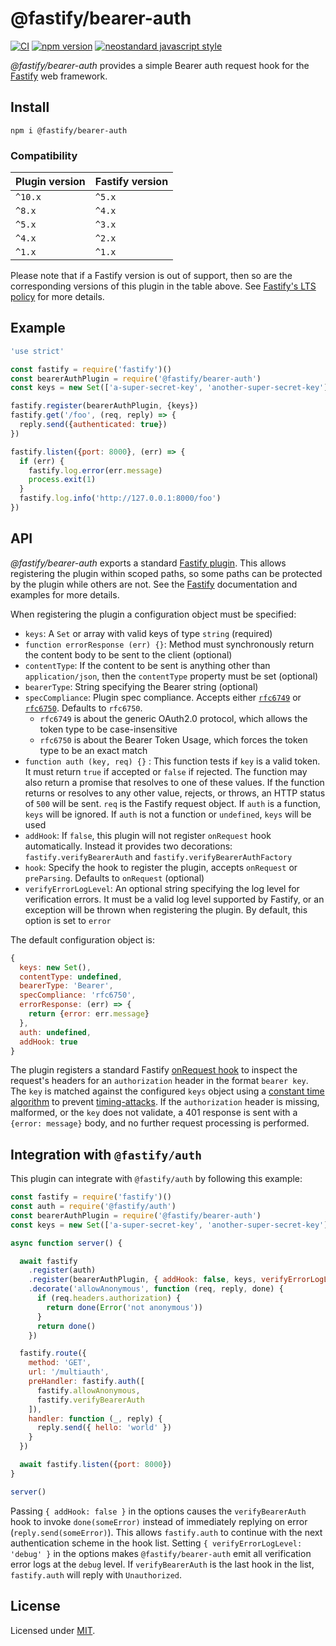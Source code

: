 # @fastify/bearer-auth

[![CI](https://github.com/fastify/fastify-bearer-auth/actions/workflows/ci.yml/badge.svg?branch=main)](https://github.com/fastify/fastify-bearer-auth/actions/workflows/ci.yml)
[![npm version](https://img.shields.io/npm/v/@fastify/bearer-auth)](https://www.npmjs.com/package/@fastify/bearer-auth)
[![neostandard javascript style](https://img.shields.io/badge/code_style-neostandard-brightgreen?style=flat)](https://github.com/neostandard/neostandard)

*@fastify/bearer-auth* provides a simple Bearer auth request hook for the [Fastify][fastify]
web framework.

[fastify]: https://fastify.dev/


## Install
```
npm i @fastify/bearer-auth
```

### Compatibility
| Plugin version | Fastify version |
| ---------------|-----------------|
| `^10.x`        | `^5.x`          |
| `^8.x`         | `^4.x`          |
| `^5.x`         | `^3.x`          |
| `^4.x`         | `^2.x`          |
| `^1.x`         | `^1.x`          |


Please note that if a Fastify version is out of support, then so are the corresponding versions of this plugin
in the table above.
See [Fastify's LTS policy](https://github.com/fastify/fastify/blob/main/docs/Reference/LTS.md) for more details.

## Example

```js
'use strict'

const fastify = require('fastify')()
const bearerAuthPlugin = require('@fastify/bearer-auth')
const keys = new Set(['a-super-secret-key', 'another-super-secret-key'])

fastify.register(bearerAuthPlugin, {keys})
fastify.get('/foo', (req, reply) => {
  reply.send({authenticated: true})
})

fastify.listen({port: 8000}, (err) => {
  if (err) {
    fastify.log.error(err.message)
    process.exit(1)
  }
  fastify.log.info('http://127.0.0.1:8000/foo')
})
```

## API

*@fastify/bearer-auth* exports a standard [Fastify plugin](https://github.com/fastify/fastify-plugin).
This allows registering the plugin within scoped paths, so some paths can be protected
by the plugin while others are not. See the [Fastify](https://fastify.dev/docs/latest)
documentation and examples for more details.

When registering the plugin a configuration object must be specified:

* `keys`: A `Set` or array with valid keys of type `string` (required)
* `function errorResponse (err) {}`: Method must synchronously return the content body to be
sent to the client (optional)
* `contentType`: If the content to be sent is anything other than
`application/json`, then the `contentType` property must be set (optional)
* `bearerType`: String specifying the Bearer string (optional)
* `specCompliance`:
Plugin spec compliance. Accepts either
[`rfc6749`](https://datatracker.ietf.org/doc/html/rfc6749) or
[`rfc6750`](https://datatracker.ietf.org/doc/html/rfc6750).
Defaults to `rfc6750`.
  * `rfc6749` is about the generic OAuth2.0 protocol, which allows the token type to be case-insensitive
  * `rfc6750` is about the Bearer Token Usage, which forces the token type to be an exact match
* `function auth (key, req) {}` : This function tests if `key` is a valid token. It must return
  `true` if accepted or `false` if rejected. The function may also return a promise that resolves
  to one of these values. If the function returns or resolves to any other value, rejects, or throws,
  an HTTP status of `500` will be sent. `req` is the Fastify request object. If `auth` is a function,
  `keys` will be ignored. If `auth` is not a function or `undefined`, `keys` will be used
* `addHook`: If `false`, this plugin will not register `onRequest` hook automatically.
  Instead it provides two decorations: `fastify.verifyBearerAuth` and
   `fastify.verifyBearerAuthFactory`
* `hook`: Specify the hook to register the plugin, accepts `onRequest` or `preParsing`. Defaults to `onRequest` (optional)
* `verifyErrorLogLevel`: An optional string specifying the log level for verification errors.
  It must be a valid log level supported by Fastify, or an exception will be thrown when
  registering the plugin. By default, this option is set to `error`

The default configuration object is:

  ```js
  {
    keys: new Set(),
    contentType: undefined,
    bearerType: 'Bearer',
    specCompliance: 'rfc6750',
    errorResponse: (err) => {
      return {error: err.message}
    },
    auth: undefined,
    addHook: true
}
```

The plugin registers a standard Fastify [onRequest hook][onrequesthook] to inspect the request's
headers for an `authorization` header in the format `bearer key`. The `key` is matched against
the configured `keys` object using a [constant time algorithm](https://en.wikipedia.org/wiki/Time_complexity#Constant_time)
to prevent [timing-attacks](https://snyk.io/blog/node-js-timing-attack-ccc-ctf/). If the
`authorization` header is missing, malformed, or the `key` does not validate, a 401 response
is sent with a `{error: message}` body, and no further request processing is performed.

[onrequesthook]: https://github.com/fastify/fastify/blob/main/docs/Reference/Hooks.md#onrequest

## Integration with `@fastify/auth`

This plugin can integrate with `@fastify/auth` by following this example:

```js
const fastify = require('fastify')()
const auth = require('@fastify/auth')
const bearerAuthPlugin = require('@fastify/bearer-auth')
const keys = new Set(['a-super-secret-key', 'another-super-secret-key'])

async function server() {

  await fastify
    .register(auth)
    .register(bearerAuthPlugin, { addHook: false, keys, verifyErrorLogLevel: 'debug' })
    .decorate('allowAnonymous', function (req, reply, done) {
      if (req.headers.authorization) {
        return done(Error('not anonymous'))
      }
      return done()
    })

  fastify.route({
    method: 'GET',
    url: '/multiauth',
    preHandler: fastify.auth([
      fastify.allowAnonymous,
      fastify.verifyBearerAuth
    ]),
    handler: function (_, reply) {
      reply.send({ hello: 'world' })
    }
  })

  await fastify.listen({port: 8000})
}

server()
```

Passing `{ addHook: false }` in the options causes the `verifyBearerAuth` hook to invoke
`done(someError)` instead of immediately replying on error (`reply.send(someError)`). This allows
`fastify.auth` to continue with the next authentication scheme in the hook list.
Setting `{ verifyErrorLogLevel: 'debug' }` in the options makes `@fastify/bearer-auth` emit
all verification error logs at the `debug` level. If `verifyBearerAuth` is the last hook in the list,
`fastify.auth` will reply with `Unauthorized`.

## License

Licensed under [MIT](./LICENSE).
